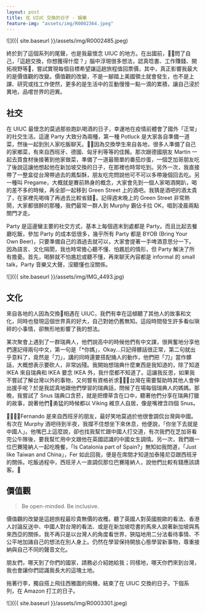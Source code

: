 ```yaml
---
layout: post
title: 在 UIUC 交換的日子 - 娛樂
feature-img: "assets/img/R0002364.jpeg"
---
```


![]({{ site.baseurl }}/assets/img/R0002485.jpeg)

終於到了這個系列的尾聲，也是我最懷念 UIUC 的地方。在出國前，問了自己，「這趟交換，你想獲得什麼？」腦中浮現很多想法，認真唸書、工作賺錢、開拓視野等，嘗試實現每個目標希望讓這趟旅程值回票價，其中，真正影響我最大的是價值觀的改變。價值觀的改變，不是一腳踏上美國領土就會發生，也不是上課、研究或找工作使然，更多的是生活中的互動慢慢一點一滴的累積，讓自己浸於異地，品嚐世界的迥異。

## 社交

在 UIUC 最懷念的莫過那些跑趴喝酒的日子，幸運地在疫情前體會了國外「正常」的社交生活。這邊 Party 大致分為兩種，第一種 Potluck 是大家各自準備一道菜，然後一起到別人家吃飯聊天。因為交換學生來自各地，很多人準備了自己的家鄉菜，有來自西班牙、德國、匈牙利等等的佳餚。那次跟德國朋友 Martin 一起去買食材後接著到他家做菜，準備了一道最簡單的番茄炒蛋，一個芝加哥朋友吃了後說這讓他想起他在新加坡交換的日子，在那裡也時常吃到。另外一次，我直接帶了一整盒從台灣帶過去的鳳梨酥，朋友吃完問說他可不可以多帶幾個回去吃。另一種叫 Pregame，大概就是賽前熱身的概念，大家會先到一個人家喝酒開趴，喝的差不多的時候，再全部一起移到 Green Street 上的酒吧。我猜是酒吧的酒太貴了，在家裡先喝嗨了再過去比較省錢。記得週末晚上的 Green Street 非常熱鬧，大家都很醉的那種，我們最常一群人到 Murphy 霸佔卡拉 OK，唱到凌晨兩點關門才走。

Party 是這邊蠻主要的社交方式，基本上每個週末到處都是 Party。而且比起去餐廳吃飯，參加 Party 的成本低很多，幾乎所有 Party 都是 BYOB (Bring Your Own Beer)，只要準備自己的酒過去就可以，大家會提著一手啤酒意思分一下。因為語言、文化隔閡，我也時常擔心聽不懂、怕尷尬的情形，但 Party 解決了所有擔憂。首先，喝醉就不怕尷尬或聽不懂，再來聊天內容都是 informal 的 small talk，Party 音樂又大聲，沒聽懂也沒關係。

![]({{ site.baseurl }}/assets/img/IMG_4493.jpg)

## 文化

來自各地的人因為交換相遇在 UIUC，我們有幸在這傾聽了其他人的故事和文化，同時也發現這個世界真的好大，自己對她仍舊無知。這段時間發生許多看似瑣碎的小事情，卻無形地影響了我的想法。

某次聚會上遇到了一群瑞典人，他們說高中的時候他們有中文課，很興奮地分享他們還記得兩句中文，第一句是「*你媽」，Okay...只記得髒話很正常，第二句就出乎意料了，竟然是「刀」，講的同時還要搭配捅人的動作，他們把「刀」當作髒話，大概想表示要砍人，非常凶殘。我開始想瑞典什麼東西是我知道的，除了知道 IKEA 來自瑞典和 IKEA 要念 IKEA 外，我什麼都不知道了。這讓我反思，如果我不嘗試了解台灣以外的事物，又何嘗有資格祈求台灣在需要幫助時其他人會伸出援手呢？於是我認真地跟他們學習的瑞典話，問候了在場每個瑞典人的媽媽。那晚，我嘗試了 Snus 瑞典口含菸，就是把煙草含在口中，聽著他們分享在瑞典打獵的故事，說著他們勇猛的時候都以 Viking 維京人自居，像是嘴裡含四個 Snus。

Fernando 是來自西班牙的朋友，最好笑地莫過於他很會調侃台灣與中國。有次在 Murphy 酒吧待到半夜，我撐不住想坐下來休息，他便說，「你坐下去就是中國人」。他嘴巴上這麼說，卻也找我幫忙跟中國人打交道，有次我們在芝加哥看完公牛隊後，要我幫忙用中文跟他在英國認識的中國女生調情。另一次，我們跟一位巴賽隆納人一起吃晚餐，「Is Catalonia part of Spain?」無知如我問道，「Just like Taiwan and China」，Fer 如此回我，便是在席間才知道加泰隆尼亞跟西班牙的關係。吃飯過程中，西班牙人一直調侃那位巴賽隆納人，說他們比較有錢應該請客。

## 價值觀

> Be open-minded. Be inclusive.

價值觀的改變是這趟旅程最珍貴無價的收穫。聽了英國人對英國脫歐的看法、香港人討論反送中、中國人對台灣的看法、或是在新加坡唸書的馬來人說著新加坡與馬來西亞的關係，我不再只是以台灣人的角度看世界，狹隘地用二分法看待事情、不公平地加諸自己的想法在別人身上。仍然在學習保持開放心態學習新事物，尊重接納與自己不同的聲音文化。

朋友們，哪天到了你們的國家，請務必介紹她給我；同樣地，哪天你們來到台灣，我也會讓你們認識我長大的這塊土地。

拖著行李，獨自搭上飛往西雅圖的飛機，結束了在 UIUC 交換的日子。下個系列，在 Amazon 打工的日子。

![]({{ site.baseurl }}/assets/img/R0003301.jpeg)
